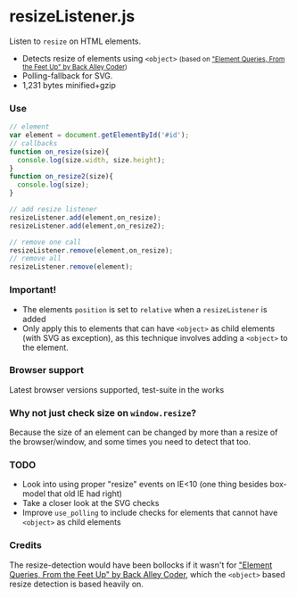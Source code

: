 resizeListener.js
==============

Listen to `resize` on HTML elements.
* Detects resize of elements using `<object>` <small>(based on ["Element Queries, From the Feet Up" by Back Alley Coder](http://www.backalleycoder.com/2014/04/18/element-queries-from-the-feet-up/))</small>
* Polling-fallback for SVG.
* 1,231 bytes minified+gzip

### Use
```javascript
// element
var element = document.getElementById('#id');
// callbacks
function on_resize(size){
  console.log(size.width, size.height);
}
function on_resize2(size){
  console.log(size);
}

// add resize listener
resizeListener.add(element,on_resize);
resizeListener.add(element,on_resize2);

// remove one call
resizeListener.remove(element,on_resize);
// remove all
resizeListener.remove(element);
```

### Important!
* The elements `position` is set to `relative` when a `resizeListener` is added
* Only apply this to elements that can have `<object>` as child elements (with SVG as exception), as this technique involves adding a `<object>` to the element.

### Browser support
Latest browser versions supported, test-suite in the works

### Why not just check size on `window.resize`?
Because the size of an element can be changed by more than a resize of the browser/window, and some times you need to detect that too.


### TODO
* Look into using proper "resize" events on IE<10 (one thing besides box-model that old IE had right)
* Take a closer look at the SVG checks
* Improve `use_polling` to include checks for elements that cannot have `<object>` as child elements

### Credits
The resize-detection would have been bollocks if it wasn't for ["Element Queries, From the Feet Up" by Back Alley Coder](http://www.backalleycoder.com/2014/04/18/element-queries-from-the-feet-up/), which the `<object>` based resize detection is based heavily on.
